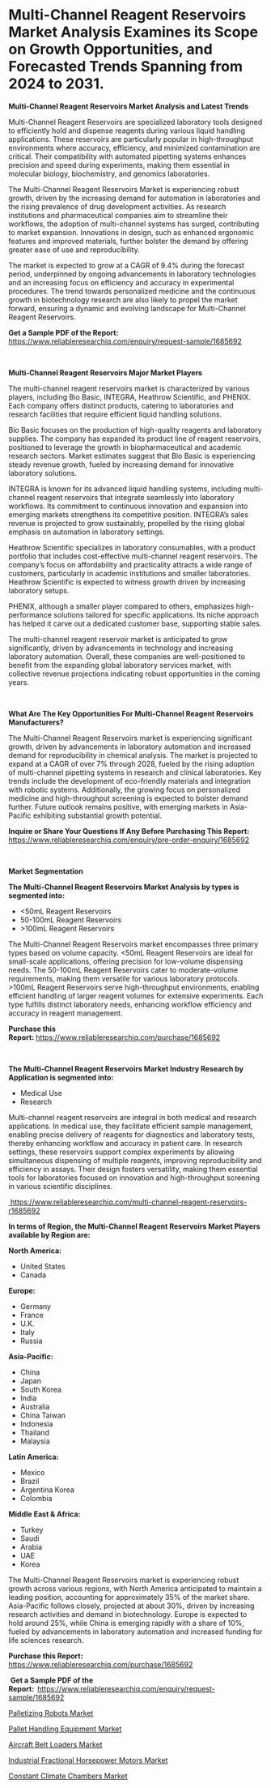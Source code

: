 <p><h1>Multi-Channel Reagent Reservoirs Market Analysis Examines its Scope on Growth Opportunities, and Forecasted Trends Spanning from 2024 to 2031.</h1></p><p><strong>Multi-Channel Reagent Reservoirs Market Analysis and Latest Trends</strong></p>
<p><p>Multi-Channel Reagent Reservoirs are specialized laboratory tools designed to efficiently hold and dispense reagents during various liquid handling applications. These reservoirs are particularly popular in high-throughput environments where accuracy, efficiency, and minimized contamination are critical. Their compatibility with automated pipetting systems enhances precision and speed during experiments, making them essential in molecular biology, biochemistry, and genomics laboratories.</p><p>The Multi-Channel Reagent Reservoirs Market is experiencing robust growth, driven by the increasing demand for automation in laboratories and the rising prevalence of drug development activities. As research institutions and pharmaceutical companies aim to streamline their workflows, the adoption of multi-channel systems has surged, contributing to market expansion. Innovations in design, such as enhanced ergonomic features and improved materials, further bolster the demand by offering greater ease of use and reproducibility.</p><p>The market is expected to grow at a CAGR of 9.4% during the forecast period, underpinned by ongoing advancements in laboratory technologies and an increasing focus on efficiency and accuracy in experimental procedures. The trend towards personalized medicine and the continuous growth in biotechnology research are also likely to propel the market forward, ensuring a dynamic and evolving landscape for Multi-Channel Reagent Reservoirs.</p></p>
<p><strong>Get a Sample PDF of the Report:&nbsp;</strong> <a href="https://www.reliableresearchiq.com/enquiry/request-sample/1685692?utm_campaign=1141&utm_medium=2&utm_source=Github&utm_content=ia&utm_term=17122024&utm_id=multi-channel-reagent-reservoirs">https://www.reliableresearchiq.com/enquiry/request-sample/1685692</a></p>
<p>&nbsp;</p>
<p><strong>Multi-Channel Reagent Reservoirs Major Market Players</strong></p>
<p><p>The multi-channel reagent reservoirs market is characterized by various players, including Bio Basic, INTEGRA, Heathrow Scientific, and PHENIX. Each company offers distinct products, catering to laboratories and research facilities that require efficient liquid handling solutions.</p><p>Bio Basic focuses on the production of high-quality reagents and laboratory supplies. The company has expanded its product line of reagent reservoirs, positioned to leverage the growth in biopharmaceutical and academic research sectors. Market estimates suggest that Bio Basic is experiencing steady revenue growth, fueled by increasing demand for innovative laboratory solutions.</p><p>INTEGRA is known for its advanced liquid handling systems, including multi-channel reagent reservoirs that integrate seamlessly into laboratory workflows. Its commitment to continuous innovation and expansion into emerging markets strengthens its competitive position. INTEGRA’s sales revenue is projected to grow sustainably, propelled by the rising global emphasis on automation in laboratory settings.</p><p>Heathrow Scientific specializes in laboratory consumables, with a product portfolio that includes cost-effective multi-channel reagent reservoirs. The company’s focus on affordability and practicality attracts a wide range of customers, particularly in academic institutions and smaller laboratories. Heathrow Scientific is expected to witness growth driven by increasing laboratory setups.</p><p>PHENIX, although a smaller player compared to others, emphasizes high-performance solutions tailored for specific applications. Its niche approach has helped it carve out a dedicated customer base, supporting stable sales.</p><p>The multi-channel reagent reservoir market is anticipated to grow significantly, driven by advancements in technology and increasing laboratory automation. Overall, these companies are well-positioned to benefit from the expanding global laboratory services market, with collective revenue projections indicating robust opportunities in the coming years.</p></p>
<p>&nbsp;</p>
<p><strong>What Are The Key Opportunities For Multi-Channel Reagent Reservoirs Manufacturers?</strong></p>
<p><p>The Multi-Channel Reagent Reservoirs market is experiencing significant growth, driven by advancements in laboratory automation and increased demand for reproducibility in chemical analysis. The market is projected to expand at a CAGR of over 7% through 2028, fueled by the rising adoption of multi-channel pipetting systems in research and clinical laboratories. Key trends include the development of eco-friendly materials and integration with robotic systems. Additionally, the growing focus on personalized medicine and high-throughput screening is expected to bolster demand further. Future outlook remains positive, with emerging markets in Asia-Pacific exhibiting substantial growth potential.</p></p>
<p><strong>Inquire or Share Your Questions If Any Before Purchasing This Report:</strong> <a href="https://www.reliableresearchiq.com/enquiry/pre-order-enquiry/1685692?utm_campaign=1141&utm_medium=2&utm_source=Github&utm_content=ia&utm_term=17122024&utm_id=multi-channel-reagent-reservoirs">https://www.reliableresearchiq.com/enquiry/pre-order-enquiry/1685692</a></p>
<p>&nbsp;</p>
<p><strong>Market Segmentation</strong></p>
<p><strong>The Multi-Channel Reagent Reservoirs Market Analysis by types is segmented into:</strong></p>
<p><ul><li><50mL Reagent Reservoirs</li><li>50-100mL Reagent Reservoirs</li><li>>100mL Reagent Reservoirs</li></ul></p>
<p><p>The Multi-Channel Reagent Reservoirs market encompasses three primary types based on volume capacity. <50mL Reagent Reservoirs are ideal for small-scale applications, offering precision for low-volume dispensing needs. The 50-100mL Reagent Reservoirs cater to moderate-volume requirements, making them versatile for various laboratory protocols. >100mL Reagent Reservoirs serve high-throughput environments, enabling efficient handling of larger reagent volumes for extensive experiments. Each type fulfills distinct laboratory needs, enhancing workflow efficiency and accuracy in reagent management.</p></p>
<p><strong>Purchase this Report:&nbsp;</strong><a href="https://www.reliableresearchiq.com/purchase/1685692?utm_campaign=1141&utm_medium=2&utm_source=Github&utm_content=ia&utm_term=17122024&utm_id=multi-channel-reagent-reservoirs">https://www.reliableresearchiq.com/purchase/1685692</a></p>
<p>&nbsp;</p>
<p><strong>The Multi-Channel Reagent Reservoirs Market Industry Research by Application is segmented into:</strong></p>
<p><ul><li>Medical Use</li><li>Research</li></ul></p>
<p><p>Multi-channel reagent reservoirs are integral in both medical and research applications. In medical use, they facilitate efficient sample management, enabling precise delivery of reagents for diagnostics and laboratory tests, thereby enhancing workflow and accuracy in patient care. In research settings, these reservoirs support complex experiments by allowing simultaneous dispensing of multiple reagents, improving reproducibility and efficiency in assays. Their design fosters versatility, making them essential tools for laboratories focused on innovation and high-throughput screening in various scientific disciplines.</p></p>
<p><a href="https://www.reliableresearchiq.com/multi-channel-reagent-reservoirs-r1685692?utm_campaign=1141&utm_medium=2&utm_source=Github&utm_content=ia&utm_term=17122024&utm_id=multi-channel-reagent-reservoirs">&nbsp;https://www.reliableresearchiq.com/multi-channel-reagent-reservoirs-r1685692</a></p>
<p><strong>In terms of Region, the Multi-Channel Reagent Reservoirs Market Players available by Region are:</strong></p>
<p>
    <p> <strong> North America: </strong>
        <ul>
            <li>United States</li>
            <li>Canada</li>
        </ul>
        </p> 
    <p> <strong> Europe: </strong>
        <ul>
            <li>Germany</li>
            <li>France</li>
            <li>U.K.</li>
            <li>Italy</li>
            <li>Russia</li>
        </ul>
        </p> 
    <p> <strong> Asia-Pacific: </strong>
        <ul>
            <li>China</li>
            <li>Japan</li>
            <li>South Korea</li>
            <li>India</li>
            <li>Australia</li>
            <li>China Taiwan</li>
            <li>Indonesia</li>
            <li>Thailand</li>
            <li>Malaysia</li>
        </ul>
        </p> 
    <p> <strong> Latin America: </strong>
        <ul>
            <li>Mexico</li>
            <li>Brazil</li>
            <li>Argentina Korea</li>
            <li>Colombia</li>
        </ul>
        </p> 
    <p> <strong> Middle East & Africa: </strong>
        <ul>
            <li>Turkey</li>
            <li>Saudi</li>
            <li>Arabia</li>
            <li>UAE</li>
            <li>Korea</li>
        </ul>
    </p>
    </p>
<p><p>The Multi-Channel Reagent Reservoirs market is experiencing robust growth across various regions, with North America anticipated to maintain a leading position, accounting for approximately 35% of the market share. Asia-Pacific follows closely, projected at about 30%, driven by increasing research activities and demand in biotechnology. Europe is expected to hold around 25%, while China is emerging rapidly with a share of 10%, fueled by advancements in laboratory automation and increased funding for life sciences research.</p></p>
<p><strong>Purchase this Report: </strong><a href="https://www.reliableresearchiq.com/purchase/1685692?utm_campaign=1141&utm_medium=2&utm_source=Github&utm_content=ia&utm_term=17122024&utm_id=multi-channel-reagent-reservoirs">https://www.reliableresearchiq.com/purchase/1685692</a></p>
<p>&nbsp;<strong>Get a Sample PDF of the Report:&nbsp;&nbsp;</strong><a href="https://www.reliableresearchiq.com/enquiry/request-sample/1685692?utm_campaign=1141&utm_medium=2&utm_source=Github&utm_content=ia&utm_term=17122024&utm_id=multi-channel-reagent-reservoirs">https://www.reliableresearchiq.com/enquiry/request-sample/1685692</a></p>
<p><strong></strong></p>
<p><p><a href="https://www.linkedin.com/pulse/palletizing-robots-industry-research-report-future-market-1mtpf?utm_campaign=1141&utm_medium=2&utm_source=Github&utm_content=ia&utm_term=17122024&utm_id=multi-channel-reagent-reservoirs">Palletizing Robots Market</a></p><p><a href="https://www.linkedin.com/pulse/global-pallet-handling-equipment-market-analysis-report-kohgf?utm_campaign=1141&utm_medium=2&utm_source=Github&utm_content=ia&utm_term=17122024&utm_id=multi-channel-reagent-reservoirs">Pallet Handling Equipment Market</a></p><p><a href="https://www.linkedin.com/pulse/aircraft-belt-loaders-market-growth-analysis-2024-2031-74qef?utm_campaign=1141&utm_medium=2&utm_source=Github&utm_content=ia&utm_term=17122024&utm_id=multi-channel-reagent-reservoirs">Aircraft Belt Loaders Market</a></p><p><a href="https://www.linkedin.com/pulse/industrial-fractional-horsepower-motors-market-dynamics-f9qcf?utm_campaign=1141&utm_medium=2&utm_source=Github&utm_content=ia&utm_term=17122024&utm_id=multi-channel-reagent-reservoirs">Industrial Fractional Horsepower Motors Market</a></p><p><a href="https://github.com/skerretflossie9297/Market-Research-Report-List-1/blob/main/constant-climate-chambers-market.md?utm_campaign=1141&utm_medium=2&utm_source=Github&utm_content=ia&utm_term=17122024&utm_id=multi-channel-reagent-reservoirs">Constant Climate Chambers Market</a></p></p>